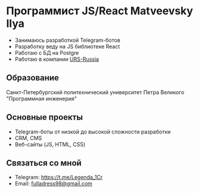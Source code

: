 
# Программист JS/React Matveevsky Ilya
- Занимаюсь разработкой Telegram-ботов
- Разработку веду на JS библиотеке React
- Работаю с БД на Postgre
- Работаю в компании [URS-Russia](https://urs-rus.com)

## Образование
Санкт-Петербургский политехнический университет Петра Великого "Программная инженерия"

## Основные проекты
- Telegram-боты от низкой до высокой сложности разработки
- CRM, CMS
- Веб-сайты (JS, HTML, CSS)

## Связаться со мной
- Telegram: https://t.me/Legenda_1Cr
- Email: fulladress98@gmail.com
